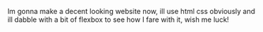 ﻿Im gonna make a decent looking website now, ill use html css obviously and ill dabble with a bit of flexbox to see how I fare with it, wish me luck!
